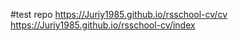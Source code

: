 #test repo
https://Juriy1985.github.io/rsschool-cv/cv
https://Juriy1985.github.io/rsschool-cv/index


